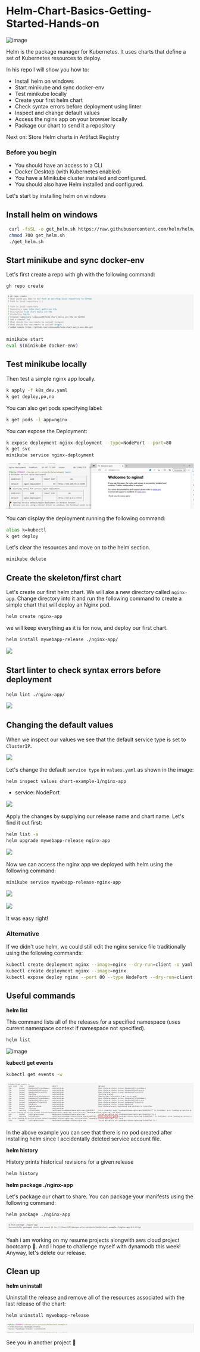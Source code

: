 # Helm-Chart-Basics-Getting-Started-Hands-on

![image](https://user-images.githubusercontent.com/96833570/226880995-f348d665-68e4-4870-ba10-3f22b549b71a.png)


Helm is the package manager for Kubernetes. It uses charts that define a set of Kubernetes resources to deploy.

In his repo I will show you how to:

* Install helm on windows
* Start minikube and sync docker-env
* Test minikube locally
* Create your first helm chart
* Check syntax errors before deployment using linter
* Inspect and change default values
* Access the nginx app on your browser locally
* Package our chart to send it a repository

Next on: Store Helm charts in Artifact Registry

### Before you begin
* You should have an access to a CLI
* Docker Desktop (with Kubernetes enabled)
* You have a  Minikube cluster installed and configured.
* You should also have Helm installed and configured.

Let's start by installing helm on windows

## Install helm on windows

```bash
 curl -fsSL -o get_helm.sh https://raw.githubusercontent.com/helm/helm/main/scripts/get-helm-3
 chmod 700 get_helm.sh
 ./get_helm.sh
```

## Start minikube and sync docker-env

Let's first create a repo with gh with the following command:

```bash
gh repo create
```

![](20230321221720.png)

```bash
minikube start
eval $(minikube docker-env)
```

## Test minikube locally

Then test a simple nginx app locally.

```bash
k apply -f k8s_dev.yaml
k get deploy,po,no
```
You can also get pods specifying label:

```bash
k get pods -l app=nginx
```

You can expose the Deployment:

```bash
k expose deployment nginx-deployment --type=NodePort --port=80
k get svc
minikube service nginx-deployment
```

![](20230321231515.png)


You can display the deployment running the following command:

```bash
alias k=kubectl
k get deploy
```
Let's clear the resources and move on to the helm section.

```bash
minikube delete
```
## Create the skeleton/first chart

Let's create our first helm chart. We will ake a new directory called `nginx-app`. Change directory into it and run the following command to create a simple chart that will deploy an Nginx pod.

```bash
helm create nginx-app
```

<!-- We are going to delete the following files/folders:

* templates/tests folder
* templates/ingress.yaml
* templates/NOTES.txt
* templates/serviceaccount.yaml

```bash
rm -rf nginx-app/templates/*
``` -->

<!-- We are also going to delete the following file contents so that we can write from scratch

* templates/deployment.yaml
* templates/hpa.yaml
* templates/service.yaml
* templates/_helpers.tpl -->

we will keep everything as it is for now, and deploy our first chart.

```bash
helm install mywebapp-release ./nginx-app/
```

![](20230322125315.png)

## Start linter to check syntax errors before deployment

`helm lint ./nginx-app/`


![](20230322125333.png)

## Changing the default values

When we inspect our values we see that the default service type is set to `ClusterIP`.

![](20230322125717.png)

Let's change the default `service type` in `values.yaml` as shown in the image:

```bash
helm inspect values chart-example-1/nginx-app
```

* service: NodePort

![](20230322095857.png)

Apply the changes by supplying our release name and chart name. Let's find it out first:

```bash
helm list -a
helm upgrade mywebapp-release nginx-app
```

![](20230322130241.png)

Now we can access the nginx app we deployed with helm using the following command:

```bash
minikube service mywebapp-release-nginx-app
```

![](20230322130812.png)

![](20230322131652.png)

It was easy right!

### Alternative

If we didn't use helm, we could still edit the nginx service file traditionally using the following commands:

```bash
kubectl create deployment nginx --image=nginx --dry-run=client -o yaml >> webapp1/templates/nginx.yaml
kubectl create deployment nginx --image=nginx
kubectl expose deploy nginx --port 80 --type NodePort --dry-run=client -o yaml >> webapp1/templates/service.yaml
```

<!-- 
## Templating

![image](https://user-images.githubusercontent.com/96833570/216051343-7ecef42f-c08c-48cb-af44-133e1d3af250.png)

![image](https://user-images.githubusercontent.com/96833570/216051531-9206ffc7-bb87-4c3d-81e1-06b3084008c9.png)

![image](https://user-images.githubusercontent.com/96833570/216051689-2c1edefa-9c71-460f-8731-c91d0a6c2a40.png) -->

<!-- 
## Display info to the user

Add the following to the NOTES.txt file. 

```
servicename=$(k get service -l "app={{ .Values.appName }}" -o jsonpath="{.items[0].metadata.name}")
kubectl --namespace {{ .Values.namespace}} port-forward service/{{ .Values.appName }} 8888:80
```

`helm upgrade mywebapp-release nginx-app/ --values nginx-app/values.yaml`

`kubectl --namespace default port-forward service/myhelmapp 8888:80`

![image](https://user-images.githubusercontent.com/96833570/216103208-ee52f2df-d7e5-4382-b9cc-fcdf8222e1c9.png)

![image](https://user-images.githubusercontent.com/96833570/216103923-c448b42e-65ba-4a89-888e-6e1b9314a7c1.png) -->

## Useful commands

**helm list**

This command lists all of the releases for a specified namespace (uses current namespace context if namespace not specified).


```bash
helm list
```

![image](https://user-images.githubusercontent.com/96833570/216104849-678704a8-1b26-46be-a682-be878b601dc8.png)


**kubectl get events**


```bash
kubectl get events -w
```

![](20230322124252.png)

In the above example you can see that there is no pod created after installing helm since I accidentally deleted service account file.

**helm history**

History prints historical revisions for a given release

```bash
helm history
```

**helm package ./nginx-app**

Let's package our chart to share. You can package your manifests using the following command: 

```bash
helm package ./nginx-app
```
![](20230322131955.png)

Yeah i am working on my resume projects alongwith aws cloud project bootcamp 🎢. And I hope to challenge myself with dynamodb this week! Anyway, let's delete our release.


## Clean up

**helm uninstall** 

Uninstall the release and remove all of the resources associated with the last release of the chart: 

```bash
helm uninstall mywebapp-release
```

![](20230322133341.png)


See you in another project 👋






